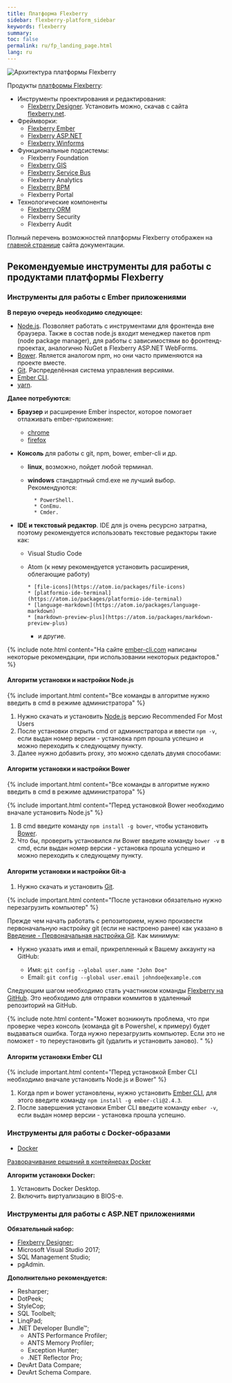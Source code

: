 ```yaml
---
title: Платформа Flexberry
sidebar: flexberry-platform_sidebar
keywords: flexberry
summary:
toc: false
permalink: ru/fp_landing_page.html
lang: ru
---
```


![Архитектура платформы Flexberry](/images/pages/products/flexberry-platform/architecture/flexberry-platform-app-architecture.png)

Продукты [платформы Flexberry](http://flexberry.net):

* Инструменты проектирования и редактирования:
  * [Flexberry Designer](fd_flexberry-designer.html). Установить можно, скачав с сайта [flexberry.net](https://designer.flexberry.net/#/download-win-app).
* Фреймворки:
  * [Flexberry Ember](fe_landing_page.html)
  * [Flexberry ASP.NET](fa_landing_page.html)
  * [Flexberry Winforms](fw_landing_page.html)
* Функциональные подсистемы:
  * Flexberry Foundation
  * [Flexberry GIS](fg_landing_page.html)
  * [Flexberry Service Bus](fsb_landing_page.html)
  * Flexberry Analytics
  * [Flexberry BPM](fbpm_landing_page.html)
  * Flexberry Portal
* Технологические компоненты
  * [Flexberry ORM](fo_landing_page.html)
  * Flexberry Security
  * Flexberry Audit

Полный перечень возможностей платформы Flexberry отображен на [главной странице](index.html) сайта документации.

## Рекомендуемые инструменты для работы с продуктами платформы Flexberry

### Инструменты для работы с Ember приложениями

__В первую очередь необходимо следующее:__

* [Node.js](http://nodejs.org). Позволяет работать с инструментами для фронтенда вне браузера. Также в состав node.js входит менеджер пакетов npm (node package manager), для работы с зависимостями во фронтенд-проектах, аналогично NuGet в Flexberry ASP.NET WebForms.
* [Bower](http://bower.io). Является аналогом npm, но они часто применяются на проекте вместе.
* [Git](http://git-scm.com). Распределённая система управления версиями.
* [Ember CLI](http://www.ember-cli.com).
* [yarn](https://yarnpkg.com/lang/en/docs/install/#windows-stable).

__Далее потребуются:__

* **Браузер** и расширение Ember inspector, которое помогает отлаживать ember-приложение:

  * [chrome](https://chrome.google.com/webstore/detail/ember-inspector/bmdblncegkenkacieihfhpjfppoconhi)
  * [firefox](https://addons.mozilla.org/en-US/firefox/addon/ember-inspector)
* **Консоль** для работы с git, npm, bower, ember-cli и др.
  * **linux**, возможно, пойдет любой терминал.
  * **windows** стандартный cmd.exe не лучший выбор.
        Рекомендуются:

          * PowerShell.
          * ConEmu.
          * Cmder.
* **IDE и текстовый редактор**. IDE для js очень ресурсно затратна, поэтому рекомендуется использовать текстовые редакторы такие как:
  * Visual Studio Code
  * Atom (к нему рекомендуется установить расширения, облегающие работу)
  
        * [file-icons](https://atom.io/packages/file-icons)
        * [platformio-ide-terminal](https://atom.io/packages/platformio-ide-terminal)
        * [language-markdown](https://atom.io/packages/language-markdown)
        * [markdown-preview-plus](https://atom.io/packages/markdown-preview-plus)
    * и другие.

{% include note.html content="На сайте [ember-cli.com](http://www.ember-cli.com/user-guide/#editors) написаны некоторые рекомендации, при использовании некоторых редакторов." %}

#### Алгоритм установки и настройки Node.js

{% include important.html content="Все команды в алгоритме нужно введить в cmd в режиме администратора" %}

1. Нужно скачать и установить [Node.js](https://nodejs.org/en/) версию Recommended For Most Users
2. После установки открыть cmd от администратора и ввести `npm -v`, если выдан номер версии - установка npm прошла успешно и можно переходить к следующему пункту.
3. Далее нужно добавить proxy, это можно сделать двумя способами:

#### Алгоритм установки и настройки Bower

{% include important.html content="Все команды в алгоритме нужно введить в cmd в режиме администратора" %}

{% include important.html content="Перед установкой Bower необходимо вначале установить Node.js" %}

1. В cmd введите команду `npm install -g bower`, чтобы установить [Bower](https://bower.io/).
2. Что бы, проверить установился ли Bower введите команду `bower -v` в cmd, если выдан номер версии - установка прошла успешно и можно переходить к следующему пункту.

#### Алгоритм установки и настройки Git-a

1. Нужно скачать и установить [Git](https://git-scm.com/).

{% include important.html content="После установки обязательно нужно перезагрузить компьютер" %}

Прежде чем начать работать с репозиторием, нужно произвести первоначальную настройку git (если не настроено ранее) как указано в [Введение - Первоначальная настройка Git](https://git-scm.com/book/ru/v1/%D0%92%D0%B2%D0%B5%D0%B4%D0%B5%D0%BD%D0%B8%D0%B5-%D0%9F%D0%B5%D1%80%D0%B2%D0%BE%D0%BD%D0%B0%D1%87%D0%B0%D0%BB%D1%8C%D0%BD%D0%B0%D1%8F-%D0%BD%D0%B0%D1%81%D1%82%D1%80%D0%BE%D0%B9%D0%BA%D0%B0-Git).
Как минимум:

* Нужно указать имя и email, прикрепленный к Вашему аккаунту на GitHub:

  * Имя: `git config --global user.name "John Doe"`
  * Email: `git config --global user.email johndoe@example.com`

Следующим шагом необходимо стать участником команды [Flexberry на GitHub](https://github.com/Flexberry).
Это необходимо для отправки коммитов в удаленный репозиторий на GitHub.

{% include note.html content="Может возникнуть проблема, что при проверке через консоль (команда git в Powershel, к примеру) будет выдаваться ошибка. Тогда нужно перезагрузить компьютер. Если это не поможет - то переустановить git (удалить и установить заново). " %}

#### Алгоритм установки Ember CLI

{% include important.html content="Перед установкой Ember CLI необходимо вначале установить Node.js и Bower" %}

1. Когда npm и bower установлены, нужно установить [Ember CLI](https://ember-cli.com/), для этого введите команду `npm install -g ember-cli@2.4.3`.
2. После завершения установки Ember CLI введите команду `ember -v`, если выдан номер версии - установка прошла успешно.

### Инструменты для работы с Docker-образами

* [Docker](https://www.docker.com/get-started)

[Разворачивание решений в контейнерах Docker](gbt_deployment_docker.html)

__Алгоритм установки Docker:__

1. Установить Docker Desktop.
2. Включить виртуализацию в BIOS-е.

### Инструменты для работы с ASP.NET приложениями

__Обязательный набор:__

* [Flexberry Designer](https://flexberry.net/ru/);
* Microsoft Visual Studio 2017;
* SQL Management Studio;
* pgAdmin.

__Дополнительно рекомендуется:__

* Resharper;
* DotPeek;
* StyleCop;
* SQL Toolbelt;
* LinqPad;
* .NET Developer Bundle™;
  * ANTS Performance Profiler;
  * ANTS Memory Profiler;
  * Exception Hunter;
  * .NET Reflector Pro;
* DevArt Data Compare;
* DevArt Schema Compare.
